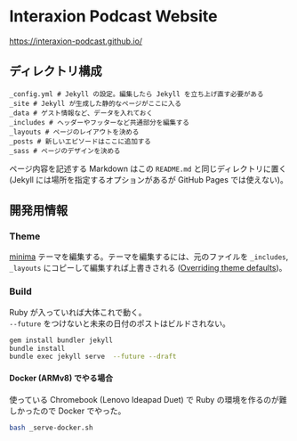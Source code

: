 # Interaxion Podcast Website

<https://interaxion-podcast.github.io/>

## ディレクトリ構成

```
_config.yml # Jekyll の設定。編集したら Jekyll を立ち上げ直す必要がある
_site # Jekyll が生成した静的なページがここに入る
_data # ゲスト情報など、データを入れておく
_includes # ヘッダーやフッターなど共通部分を編集する
_layouts # ページのレイアウトを決める
_posts # 新しいエピソードはここに追加する
_sass # ページのデザインを決める
```

ページ内容を記述する Markdown はこの `README.md` と同じディレクトリに置く (Jekyll には場所を指定するオプションがあるが GitHub Pages では使えない)。

## 開発用情報

### Theme

[minima](https://github.com/jekyll/minima) テーマを編集する。テーマを編集するには、元のファイルを `_includes`, `_layouts` にコピーして編集すれば上書きされる ([Overriding theme defaults](https://jekyllrb.com/docs/themes/#overriding-theme-defaults))。

### Build

Ruby が入っていれば大体これで動く。  
`--future` をつけないと未来の日付のポストはビルドされない。

```sh
gem install bundler jekyll
bundle install
bundle exec jekyll serve  --future --draft
```

#### Docker (ARMv8) でやる場合

使っている Chromebook (Lenovo Ideapad Duet) で Ruby の環境を作るのが難しかったので Docker でやった。

```bash
bash _serve-docker.sh
```

